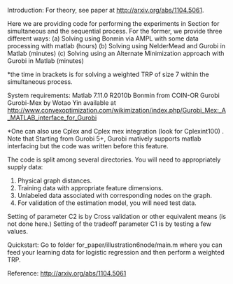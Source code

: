Introduction:
For theory, see paper at http://arxiv.org/abs/1104.5061.

Here we are providing code for performing the experiments in Section  for simultaneous and the sequential process. For the former, we provide three different ways:
(a) Solving using Bonmin via AMPL with some data processing with matlab (hours)
(b) Solving using NelderMead and Gurobi in Matlab (minutes)
(c) Solving using an Alternate Minimization approach with Gurobi in Matlab (minutes)

*the time in brackets is for solving a weighted TRP of size 7 within the simultaneous process.


System requirements: 
Matlab 7.11.0 R2010b
Bonmin from COIN-OR
Gurobi
Gurobi-Mex by Wotao Yin available at http://www.convexoptimization.com/wikimization/index.php/Gurobi_Mex:_A_MATLAB_interface_for_Gurobi

*One can also use Cplex and Cplex mex integration (look for Cplexint100) . Note that Starting from Gurobi 5+, Gurobi matively supports matlab interfacing but the code was written before this feature.


The code is split among several directories.
You will need to appropriately supply data:
1. Physical graph distances.
2. Training data with appropriate feature dimensions.
3. Unlabeled data associated with corresponding nodes on the graph.
4. For validation of the estimation model, you will need test data.

Setting of parameter C2 is by Cross validation or other equivalent means (is not done here.)
Setting of the tradeoff parameter C1 is by testing a few values.


Quickstart:
Go to folder for_paper/illustration6node/main.m where you can feed your learning data for logistic regression and then perform a weighted TRP.


Reference: http://arxiv.org/abs/1104.5061
